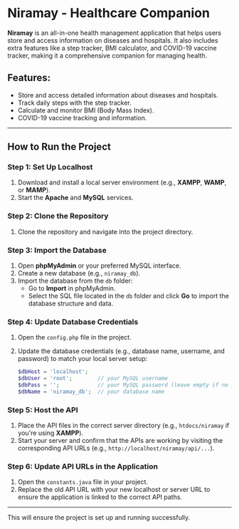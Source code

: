 # Niramay - Healthcare Companion

**Niramay** is an all-in-one health management application that helps users store and access information on diseases and hospitals. It also includes extra features like a step tracker, BMI calculator, and COVID-19 vaccine tracker, making it a comprehensive companion for managing health.

## Features:
- Store and access detailed information about diseases and hospitals.
- Track daily steps with the step tracker.
- Calculate and monitor BMI (Body Mass Index).
- COVID-19 vaccine tracking and information.

---

## How to Run the Project

### Step 1: Set Up Localhost
1. Download and install a local server environment (e.g., **XAMPP**, **WAMP**, or **MAMP**).
2. Start the **Apache** and **MySQL** services.

### Step 2: Clone the Repository
1. Clone the repository and navigate into the project directory.

### Step 3: Import the Database
1. Open **phpMyAdmin** or your preferred MySQL interface.
2. Create a new database (e.g., `niramay_db`).
3. Import the database from the `db` folder:
   - Go to **Import** in phpMyAdmin.
   - Select the SQL file located in the `db` folder and click **Go** to import the database structure and data.
  
### Step 4: Update Database Credentials
1. Open the `config.php` file in the project.
2. Update the database credentials (e.g., database name, username, and password) to match your local server setup:

   ```php
   $dbHost = 'localhost';
   $dbUser = 'root';        // your MySQL username
   $dbPass = '';            // your MySQL password (leave empty if no password)
   $dbName = 'niramay_db';  // your database name
   ```

### Step 5: Host the API
1. Place the API files in the correct server directory (e.g., `htdocs/niramay` if you're using **XAMPP**).
2. Start your server and confirm that the APIs are working by visiting the corresponding API URLs (e.g., `http://localhost/niramay/api/...`).

### Step 6: Update API URLs in the Application
1. Open the `constants.java` file in your project.
2. Replace the old API URL with your new localhost or server URL to ensure the application is linked to the correct API paths.

---

This will ensure the project is set up and running successfully.
